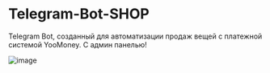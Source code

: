 # Telegram-Bot-SHOP
Telegram Bot, созданный для автоматизации продаж вещей с платежной системой YooMoney. C админ панелью!

![image](https://github.com/okayb0om3r/Telegram-Bot-SHOP/assets/97786480/a7c849f9-3de9-46c2-89e7-0d9dc5b5f07c)
